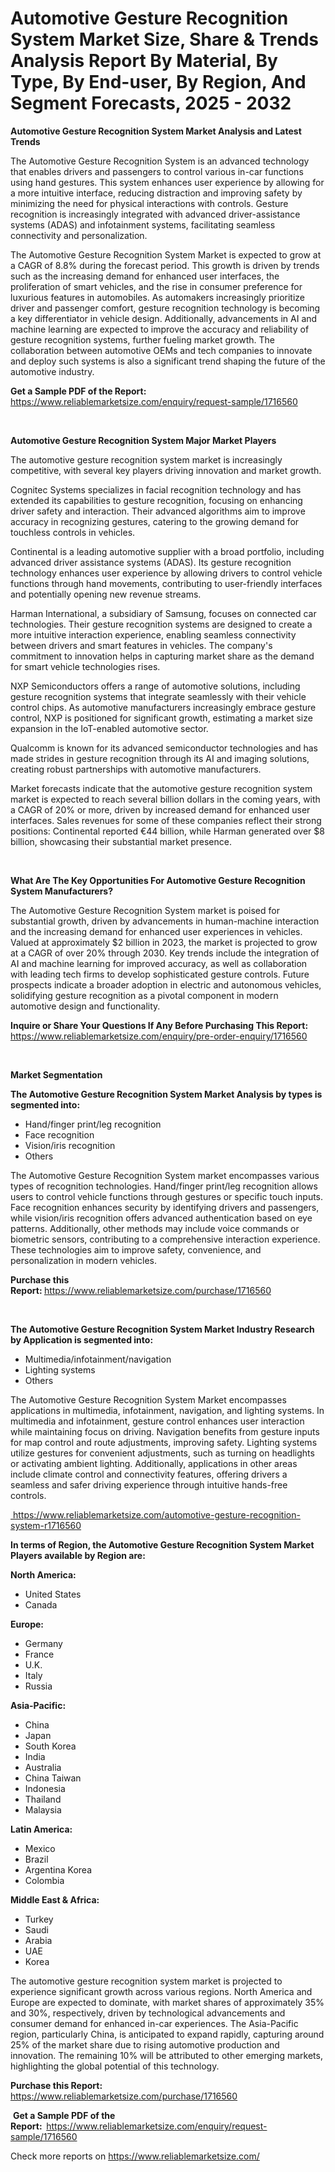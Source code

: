 <p><h1>Automotive Gesture Recognition System Market Size, Share & Trends Analysis Report By Material, By Type, By End-user, By Region, And Segment Forecasts, 2025 - 2032</h1></p><p><strong>Automotive Gesture Recognition System Market Analysis and Latest Trends</strong></p>
<p><p>The Automotive Gesture Recognition System is an advanced technology that enables drivers and passengers to control various in-car functions using hand gestures. This system enhances user experience by allowing for a more intuitive interface, reducing distraction and improving safety by minimizing the need for physical interactions with controls. Gesture recognition is increasingly integrated with advanced driver-assistance systems (ADAS) and infotainment systems, facilitating seamless connectivity and personalization.</p><p>The Automotive Gesture Recognition System Market is expected to grow at a CAGR of 8.8% during the forecast period. This growth is driven by trends such as the increasing demand for enhanced user interfaces, the proliferation of smart vehicles, and the rise in consumer preference for luxurious features in automobiles. As automakers increasingly prioritize driver and passenger comfort, gesture recognition technology is becoming a key differentiator in vehicle design. Additionally, advancements in AI and machine learning are expected to improve the accuracy and reliability of gesture recognition systems, further fueling market growth. The collaboration between automotive OEMs and tech companies to innovate and deploy such systems is also a significant trend shaping the future of the automotive industry.</p></p>
<p><strong>Get a Sample PDF of the Report:&nbsp;</strong> <a href="https://www.reliablemarketsize.com/enquiry/request-sample/1716560?utm_campaign=3029&utm_medium=2&utm_source=Github&utm_content=ia&utm_term=25032025&utm_id=automotive-gesture-recognition-system">https://www.reliablemarketsize.com/enquiry/request-sample/1716560</a></p>
<p>&nbsp;</p>
<p><strong>Automotive Gesture Recognition System Major Market Players</strong></p>
<p><p>The automotive gesture recognition system market is increasingly competitive, with several key players driving innovation and market growth. </p><p>Cognitec Systems specializes in facial recognition technology and has extended its capabilities to gesture recognition, focusing on enhancing driver safety and interaction. Their advanced algorithms aim to improve accuracy in recognizing gestures, catering to the growing demand for touchless controls in vehicles.</p><p>Continental is a leading automotive supplier with a broad portfolio, including advanced driver assistance systems (ADAS). Its gesture recognition technology enhances user experience by allowing drivers to control vehicle functions through hand movements, contributing to user-friendly interfaces and potentially opening new revenue streams.</p><p>Harman International, a subsidiary of Samsung, focuses on connected car technologies. Their gesture recognition systems are designed to create a more intuitive interaction experience, enabling seamless connectivity between drivers and smart features in vehicles. The company's commitment to innovation helps in capturing market share as the demand for smart vehicle technologies rises.</p><p>NXP Semiconductors offers a range of automotive solutions, including gesture recognition systems that integrate seamlessly with their vehicle control chips. As automotive manufacturers increasingly embrace gesture control, NXP is positioned for significant growth, estimating a market size expansion in the IoT-enabled automotive sector.</p><p>Qualcomm is known for its advanced semiconductor technologies and has made strides in gesture recognition through its AI and imaging solutions, creating robust partnerships with automotive manufacturers.</p><p>Market forecasts indicate that the automotive gesture recognition system market is expected to reach several billion dollars in the coming years, with a CAGR of 20% or more, driven by increased demand for enhanced user interfaces. Sales revenues for some of these companies reflect their strong positions: Continental reported €44 billion, while Harman generated over $8 billion, showcasing their substantial market presence.</p></p>
<p>&nbsp;</p>
<p><strong>What Are The Key Opportunities For Automotive Gesture Recognition System Manufacturers?</strong></p>
<p><p>The Automotive Gesture Recognition System market is poised for substantial growth, driven by advancements in human-machine interaction and the increasing demand for enhanced user experiences in vehicles. Valued at approximately $2 billion in 2023, the market is projected to grow at a CAGR of over 20% through 2030. Key trends include the integration of AI and machine learning for improved accuracy, as well as collaboration with leading tech firms to develop sophisticated gesture controls. Future prospects indicate a broader adoption in electric and autonomous vehicles, solidifying gesture recognition as a pivotal component in modern automotive design and functionality.</p></p>
<p><strong>Inquire or Share Your Questions If Any Before Purchasing This Report:</strong> <a href="https://www.reliablemarketsize.com/enquiry/pre-order-enquiry/1716560?utm_campaign=3029&utm_medium=2&utm_source=Github&utm_content=ia&utm_term=25032025&utm_id=automotive-gesture-recognition-system">https://www.reliablemarketsize.com/enquiry/pre-order-enquiry/1716560</a></p>
<p>&nbsp;</p>
<p><strong>Market Segmentation</strong></p>
<p><strong>The Automotive Gesture Recognition System Market Analysis by types is segmented into:</strong></p>
<p><ul><li>Hand/finger print/leg recognition</li><li>Face recognition</li><li>Vision/iris recognition</li><li>Others</li></ul></p>
<p><p>The Automotive Gesture Recognition System market encompasses various types of recognition technologies. Hand/finger print/leg recognition allows users to control vehicle functions through gestures or specific touch inputs. Face recognition enhances security by identifying drivers and passengers, while vision/iris recognition offers advanced authentication based on eye patterns. Additionally, other methods may include voice commands or biometric sensors, contributing to a comprehensive interaction experience. These technologies aim to improve safety, convenience, and personalization in modern vehicles.</p></p>
<p><strong>Purchase this Report:&nbsp;</strong><a href="https://www.reliablemarketsize.com/purchase/1716560?utm_campaign=3029&utm_medium=2&utm_source=Github&utm_content=ia&utm_term=25032025&utm_id=automotive-gesture-recognition-system">https://www.reliablemarketsize.com/purchase/1716560</a></p>
<p>&nbsp;</p>
<p><strong>The Automotive Gesture Recognition System Market Industry Research by Application is segmented into:</strong></p>
<p><ul><li>Multimedia/infotainment/navigation</li><li>Lighting systems</li><li>Others</li></ul></p>
<p><p>The Automotive Gesture Recognition System Market encompasses applications in multimedia, infotainment, navigation, and lighting systems. In multimedia and infotainment, gesture control enhances user interaction while maintaining focus on driving. Navigation benefits from gesture inputs for map control and route adjustments, improving safety. Lighting systems utilize gestures for convenient adjustments, such as turning on headlights or activating ambient lighting. Additionally, applications in other areas include climate control and connectivity features, offering drivers a seamless and safer driving experience through intuitive hands-free controls.</p></p>
<p><a href="https://www.reliablemarketsize.com/automotive-gesture-recognition-system-r1716560?utm_campaign=3029&utm_medium=2&utm_source=Github&utm_content=ia&utm_term=25032025&utm_id=automotive-gesture-recognition-system">&nbsp;https://www.reliablemarketsize.com/automotive-gesture-recognition-system-r1716560</a></p>
<p><strong>In terms of Region, the Automotive Gesture Recognition System Market Players available by Region are:</strong></p>
<p>
    <p> <strong> North America: </strong>
        <ul>
            <li>United States</li>
            <li>Canada</li>
        </ul>
        </p> 
    <p> <strong> Europe: </strong>
        <ul>
            <li>Germany</li>
            <li>France</li>
            <li>U.K.</li>
            <li>Italy</li>
            <li>Russia</li>
        </ul>
        </p> 
    <p> <strong> Asia-Pacific: </strong>
        <ul>
            <li>China</li>
            <li>Japan</li>
            <li>South Korea</li>
            <li>India</li>
            <li>Australia</li>
            <li>China Taiwan</li>
            <li>Indonesia</li>
            <li>Thailand</li>
            <li>Malaysia</li>
        </ul>
        </p> 
    <p> <strong> Latin America: </strong>
        <ul>
            <li>Mexico</li>
            <li>Brazil</li>
            <li>Argentina Korea</li>
            <li>Colombia</li>
        </ul>
        </p> 
    <p> <strong> Middle East & Africa: </strong>
        <ul>
            <li>Turkey</li>
            <li>Saudi</li>
            <li>Arabia</li>
            <li>UAE</li>
            <li>Korea</li>
        </ul>
    </p>
    </p>
<p><p>The automotive gesture recognition system market is projected to experience significant growth across various regions. North America and Europe are expected to dominate, with market shares of approximately 35% and 30%, respectively, driven by technological advancements and consumer demand for enhanced in-car experiences. The Asia-Pacific region, particularly China, is anticipated to expand rapidly, capturing around 25% of the market share due to rising automotive production and innovation. The remaining 10% will be attributed to other emerging markets, highlighting the global potential of this technology.</p></p>
<p><strong>Purchase this Report: </strong><a href="https://www.reliablemarketsize.com/purchase/1716560?utm_campaign=3029&utm_medium=2&utm_source=Github&utm_content=ia&utm_term=25032025&utm_id=automotive-gesture-recognition-system">https://www.reliablemarketsize.com/purchase/1716560</a></p>
<p>&nbsp;<strong>Get a Sample PDF of the Report:&nbsp;&nbsp;</strong><a href="https://www.reliablemarketsize.com/enquiry/request-sample/1716560?utm_campaign=3029&utm_medium=2&utm_source=Github&utm_content=ia&utm_term=25032025&utm_id=automotive-gesture-recognition-system">https://www.reliablemarketsize.com/enquiry/request-sample/1716560</a></p>
<p><strong></strong></p>
<p>Check more reports on <a href="https://www.reliablemarketsize.com/?utm_campaign=3029&utm_medium=2&utm_source=Github&utm_content=ia&utm_term=25032025&utm_id=automotive-gesture-recognition-system">https://www.reliablemarketsize.com/</a></p>